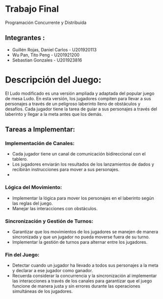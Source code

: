 # Trabajo Final 
Programación Concurrente y Distribuida

## Integrantes :
- Guillén Rojas, Daniel Carlos	-	U201920113
- Wu Pan, Tito Peng 	-		U201921200
- Sebastian Gonzales	-		U201923816

# Descripción del Juego:
El Ludo modificado es una versión ampliada y adaptada del popular juego de mesa Ludo. En esta versión, los jugadores compiten para llevar a sus personajes a través de un peligroso laberinto lleno de obstáculos y desafíos. Cada jugador tiene la tarea de guiar a sus personajes a través del laberinto y llegar a la meta antes que los demás. 

## Tareas a Implementar:
### Implementación de Canales:
- Cada jugador tiene un canal de comunicación bidireccional con el tablero.
- Los jugadores enviarán los resultados de los lanzamientos de dados y recibirán instrucciones para mover a sus personajes.
- 
### Lógica del Movimiento:
- Implementar la lógica para mover los personajes en el laberinto según las reglas del juego.
- Manejar las interacciones con obstáculos.

### Sincronización y Gestión de Turnos:
- Garantizar que los movimientos de los jugadores se manejen de manera sincronizada y que un jugador no pueda moverse fuera de su turno.
- Implementar la gestión de turnos para alternar entre los jugadores.

### Fin del Juego:
- Detectar cuando un jugador ha llevado a todos sus personajes a la meta y declarar a ese jugador como ganador.
- Recuerda considerar la concurrencia y la sincronización al implementar las interacciones a través de los canales para garantizar que el juego funcione de manera justa y sin errores durante las operaciones simultáneas de los jugadores. 


